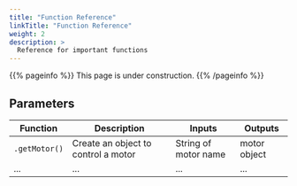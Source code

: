 ```yaml
---
title: "Function Reference"
linkTitle: "Function Reference"
weight: 2
description: >
  Reference for important functions
---
```


{{% pageinfo %}}
This page is under construction.
{{% /pageinfo %}}

## Parameters

| Function      | Description         | Inputs    | Outputs    |
|---------------|---------------------|-----------|------------|
| `.getMotor()`   | Create an object to control a motor | String of motor name | motor object |
| ...           | ...                 | ...       | ...        |
